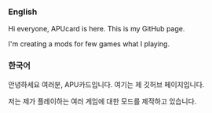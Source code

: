 ### English
Hi everyone, APUcard is here.
This is my GitHub page.

I'm creating a mods for few games what I playing.

### 한국어
안녕하세요 여러분, APU카드입니다.
여기는 제 깃허브 페이지입니다.

저는 제가 플레이하는 여러 게임에 대한 모드를 제작하고 있습니다.

<!---
korAPUcard/korAPUcard is a ✨ special ✨ repository because its `README.md` (this file) appears on your GitHub profile.
You can click the Preview link to take a look at your changes.
--->
